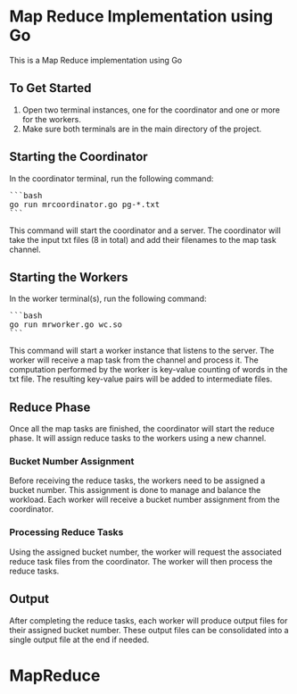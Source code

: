 # Map Reduce Implementation using Go

This is a Map Reduce implementation using Go

## To Get Started
1. Open two terminal instances, one for the coordinator and one or more for the workers.
2. Make sure both terminals are in the main directory of the project.

## Starting the Coordinator
In the coordinator terminal, run the following command:

<pre>
```bash
go run mrcoordinator.go pg-*.txt
```
</pre>

This command will start the coordinator and a server. The coordinator will take the input txt files (8 in total) and add their filenames to the map task channel.

## Starting the Workers
In the worker terminal(s), run the following command:

<pre>
```bash
go run mrworker.go wc.so
```
</pre>

This command will start a worker instance that listens to the server. The worker will receive a map task from the channel and process it. The computation performed by the worker is key-value counting of words in the txt file. The resulting key-value pairs will be added to intermediate files.

## Reduce Phase
Once all the map tasks are finished, the coordinator will start the reduce phase. It will assign reduce tasks to the workers using a new channel.

### Bucket Number Assignment
Before receiving the reduce tasks, the workers need to be assigned a bucket number. This assignment is done to manage and balance the workload. Each worker will receive a bucket number assignment from the coordinator.

### Processing Reduce Tasks
Using the assigned bucket number, the worker will request the associated reduce task files from the coordinator. The worker will then process the reduce tasks.

## Output
After completing the reduce tasks, each worker will produce output files for their assigned bucket number. These output files can be consolidated into a single output file at the end if needed.
# MapReduce
